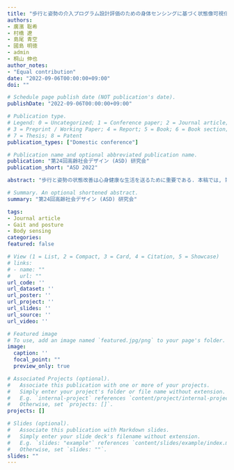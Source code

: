 ```yaml
---
title: "歩行と姿勢の介入プログラム設計評価のための身体センシングに基づく状態像可視化手法"
authors:
- 廣濱 聡希
- 村橋 遼
- 島尾 青空
- 國島 明徳
- admin
- 桐山 伸也
author_notes:
- "Equal contribution"
date: "2022-09-06T00:00:00+09:00"
doi: ""

# Schedule page publish date (NOT publication's date).
publishDate: "2022-09-06T00:00:00+09:00"

# Publication type.
# Legend: 0 = Uncategorized; 1 = Conference paper; 2 = Journal article;
# 3 = Preprint / Working Paper; 4 = Report; 5 = Book; 6 = Book section;
# 7 = Thesis; 8 = Patent
publication_types: ["Domestic conference"]

# Publication name and optional abbreviated publication name.
publication: "第24回高齢社会デザイン (ASD) 研究会"
publication_short: "ASD 2022"

abstract: "歩行と姿勢の状態改善は心身健康な生活を送るために重要である. 本稿では, 筆者らが開発を進めている歩行と姿勢に着目した運動介入プログラムの設計開発評価のための, 身体センシングを活用した状態像理解の方策について述べる. 介入プログラムを監修する専門家と協業し, 専門家による介入評価の深化に役立つ特徴量可視化ビューアを設計開発した. 複数名の被験者による介入プログラムの実践を通して, 参加者一人ひとりの運動前後の短期的変化と複数回に亘る長期的変化を可視化し, ビューアの有無で専門家の介入評価コメントがどのように異なるかを検証した. その結果, 開発ビューアの活用により新たな観点でのコメントを多く引き出せ, 介入プログラムの改善に繋がる有益な知見を多数獲得できた."

# Summary. An optional shortened abstract.
summary: "第24回高齢社会デザイン (ASD) 研究会"

tags:
- Journal article
- Gait and posture
- Body sensing
categories: 
featured: false

# View (1 = List, 2 = Compact, 3 = Card, 4 = Citation, 5 = Showcase)
# links:
# - name: ""
#   url: ""
url_code: ''
url_dataset: ''
url_poster: ''
url_project: ''
url_slides: ''
url_source: ''
url_video: ''

# Featured image
# To use, add an image named `featured.jpg/png` to your page's folder. 
image:
  caption: ''
  focal_point: ""
  preview_only: true

# Associated Projects (optional).
#   Associate this publication with one or more of your projects.
#   Simply enter your project's folder or file name without extension.
#   E.g. `internal-project` references `content/project/internal-project/index.md`.
#   Otherwise, set `projects: []`.
projects: []

# Slides (optional).
#   Associate this publication with Markdown slides.
#   Simply enter your slide deck's filename without extension.
#   E.g. `slides: "example"` references `content/slides/example/index.md`.
#   Otherwise, set `slides: ""`.
slides: ""
---
```

